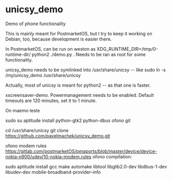 # unicsy_demo

Demo of phone functionality

This is mainly meant for PostmarketOS, but I try to keep it working on
Debian, too, because development is easier there.

In PostmarketOS, can be run on weston as
XDG_RUNTIME_DIR=/tmp/0-runtime-dir/ python2 ./demo.py . Needs to be
ran as root for some functionality.

unicsy_demo needs to be symlinked into /usr/share/unicsy -- like
sudo ln -s /my/unicsy_demo /usr/share/unicsy

Actually, most of unicsy is meant for python2 -- as that one is faster.

xscreensaver-demo. Powermanagement needs to be enabled. Default timeouts are 120 minutes, set it to 1 minute.

On maemo leste

sudo su
aptitude install python-gtk2 python-dbus ofono git

cd /usr/share/unicsy
git clone https://github.com/pavelmachek/unicsy_demo.git




ofono modem rules https://gitlab.com/postmarketOS/pmaports/blob/master/device/device-nokia-n900/udev/10-nokia-modem.rules
ofono compilation:

sudo aptitude install gcc make automake libtool libglib2.0-dev libdbus-1-dev libudev-dev mobile-broadband-provider-info
